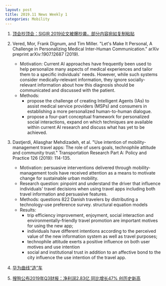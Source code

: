```yaml
---
layout: post
title: 2019.11 News Weekly 1
categories: Mobility
---
```


1. [顶会抄顶会：SIGIR 2019论文被爆抄袭，部分内容宛如复制粘贴](https://www.jiqizhixin.com/articles/2019-11-02-3)

2. Vered, Mor, Frank Dignum, and Tim Miller. "Let's Make It Personal, A Challenge in Personalizing Medical Inter-Human Communication." arXiv preprint arXiv:1907.12687 (2019).

    - Motivation: Current AI approaches have frequently been used to help personalize many aspects of medical experiences and tailor them to a specific individuals' needs. However, while such systems consider medically-relevant information, they ignore socially-relevant information about how this diagnosis should be communicated and discussed with the patient.
    - Methods: 
        - propose the challenge of creating Intelligent Agents (IAs) to assist medical service providers (MSPs) and consumers in establishing a more personalized human-to-human dialogue. 
        - propose a four-part conceptual framework for personalized social interactions, expand on which techniques are available within current AI research and discuss what has yet to be achieved.

3. Dastjerdi, Aliasghar Mehdizadeh, et al. "Use intention of mobility-management travel apps: The role of users goals, technophile attitude and community trust." Transportation Research Part A: Policy and Practice 126 (2019): 114-135.

    - Motivation: persuasive interventions delivered through mobility-management tools have received attention as a means to motivate change for sustainable urban mobility.
    - Research question: pinpoint and understand the driver that influence individuals' travel decisions when using travel apps including both travel information and persuasive features.
    - Methods: questions 822 Danish travelers by distributing a technology-use preference survey. structural equation models
    - Results:
        - trip efficiency improvement, enjoyment, social interaction and environmentally-friendly travel promotion are important motives for using the new app; 
        - individuals have different intentions according to the perceived value of the new information system as well as travel purposes;
        - technophile attitude exerts a positive influence on both user motives and use intention
        - social and institutional trust in addition to an affective bond to the city influence the use intention of the travel app.

4. [华为曲线“造”车](https://www.huxiu.com/article/324486.html)

5. [搜狗公布2019年Q3财报：净利润2.83亿 同比增长47% 创历史新高](https://www.jiqizhixin.com/articles/2019-11-04-19)